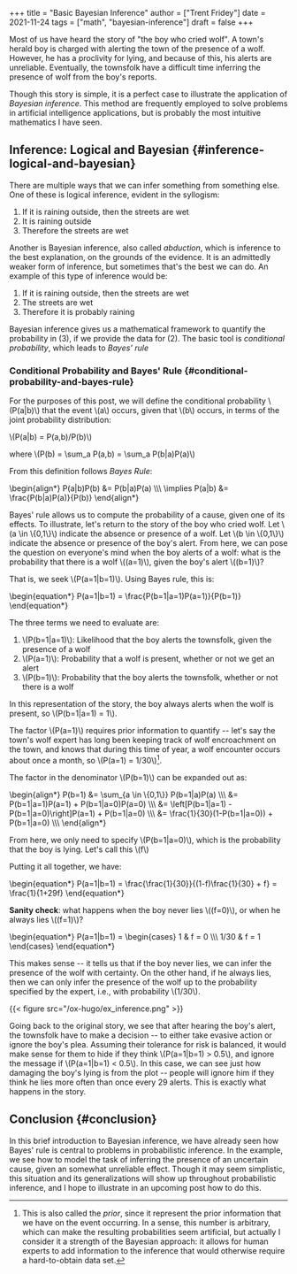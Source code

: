 +++
title = "Basic Bayesian Inference"
author = ["Trent Fridey"]
date = 2021-11-24
tags = ["math", "bayesian-inference"]
draft = false
+++

Most of us have heard the story of "the boy who cried wolf". A town's herald boy is charged with alerting the town of the presence of a wolf. However, he has a proclivity for lying, and because of this, his alerts are unreliable. Eventually, the townsfolk have a difficult time inferring the presence of wolf from the boy's reports.

Though this story is simple, it is a perfect case to illustrate the application of _Bayesian inference_. This method are frequently employed to solve problems in artificial intelligence applications, but is probably the most intuitive mathematics I have seen.


## Inference: Logical and Bayesian {#inference-logical-and-bayesian}

There are multiple ways that we can infer something from something else. One of these is logical inference, evident in the syllogism:

1.  If it is raining outside, then the streets are wet
2.  It is raining outside
3.  Therefore the streets are wet

Another is Bayesian inference, also called _abduction_, which is inference to the best explanation, on the grounds of the evidence. It is an admittedly weaker form of inference, but sometimes that's the best we can do. An example of this type of inference would be:

1.  If it is raining outside, then the streets are wet
2.  The streets are wet
3.  Therefore it is probably raining

Bayesian inference gives us a mathematical framework to quantify the probability in (3), if we provide the data for (2). The basic tool is _conditional probability_, which leads to _Bayes' rule_


### Conditional Probability and Bayes' Rule {#conditional-probability-and-bayes-rule}

For the purposes of this post, we will define the conditional probability \\(P(a|b)\\) that the event \\(a\\) occurs, given that \\(b\\) occurs, in terms of the joint probability distribution:

\\(P(a|b) = P(a,b)/P(b)\\)

where \\(P(b) = \sum\_a P(a,b) = \sum\_a P(b|a)P(a)\\)

From this definition follows _Bayes Rule_:

  \begin{align\*}
  P(a|b)P(b) &= P(b|a)P(a) \\\\\\
\implies P(a|b) &= \frac{P(b|a)P(a)}{P(b)}
  \end{align\*}

Bayes' rule allows us to compute the probability of a cause, given one of its effects. To illustrate, let's return to the story of the boy who cried wolf. Let \\(a \in \\{0,1\\}\\) indicate the absence or presence of a wolf. Let \\(b \in \\{0,1\\}\\) indicate the absence or presence of the boy's alert.
From here, we can pose the question on everyone's mind when the boy alerts of a wolf: what is the probability that there is a wolf \\((a=1)\\), given the boy's alert \\((b=1)\\)?

That is, we seek \\(P(a=1|b=1)\\). Using Bayes rule, this is:

\begin{equation\*}
P(a=1|b=1) = \frac{P(b=1|a=1)P(a=1)}{P(b=1)}
\end{equation\*}

The three terms we need to evaluate are:

1.  \\(P(b=1|a=1)\\): Likelihood that the boy alerts the townsfolk, given the presence of a wolf
2.  \\(P(a=1)\\): Probability that a wolf is present, whether or not we get an alert
3.  \\(P(b=1)\\): Probability that the boy alerts the townsfolk, whether or not there is a wolf

In this representation of the story, the boy always alerts when the wolf is present, so \\(P(b=1|a=1) = 1\\).

The factor \\(P(a=1)\\) requires prior information to quantify -- let's say the town's wolf expert has long been keeping track of wolf encroachment on the town, and knows that during this time of year, a wolf encounter occurs about once a month, so \\(P(a=1) = 1/30\\)[^fn:1].

The factor in the denominator \\(P(b=1)\\) can be expanded out as:

\begin{align\*}
P(b=1) &= \sum\_{a \in \\{0,1\\}} P(b=1|a)P(a) \\\\\\
 &= P(b=1|a=1)P(a=1) + P(b=1|a=0)P(a=0) \\\\\\
 &= \left[P(b=1|a=1) - P(b=1|a=0)\right]P(a=1) + P(b=1|a=0) \\\\\\
 &= \frac{1}{30}(1-P(b=1|a=0)) + P(b=1|a=0) \\\\\\
\end{align\*}

From here, we only need to specify \\(P(b=1|a=0)\\), which is the probability that the boy is lying. Let's call this \\(f\\)

Putting it all together, we have:

\begin{equation\*}
  P(a=1|b=1) = \frac{\frac{1}{30}}{(1-f)\frac{1}{30} + f} = \frac{1}{1+29f}
\end{equation\*}

**Sanity check**: what happens when the boy never lies \\((f=0)\\), or when he always lies \\((f=1)\\)?

\begin{equation\*}
P(a=1|b=1) = \begin{cases}
1 & f = 0 \\\\\\
1/30 & f = 1
\end{cases}
\end{equation\*}

This makes sense -- it tells us that if the boy never lies, we can infer the presence of the wolf with certainty. On the other hand, if he always lies, then we can only infer the presence of the wolf up to the probability specified by the expert, i.e., with probability \\(1/30\\).

{{< figure src="/ox-hugo/ex_inference.png" >}}

Going back to the original story, we see that after hearing the boy's alert, the townsfolk have to make a decision -- to either take evasive action or ignore the boy's plea. Assuming their tolerance for risk is balanced, it would make sense for them to hide if they think \\(P(a=1|b=1) > 0.5\\), and ignore the message if \\(P(a=1|b=1) < 0.5\\). In this case, we can see just how damaging the boy's lying is from the plot -- people will ignore him if they think he lies more often than once every 29 alerts. This is exactly what happens in the story.


## Conclusion {#conclusion}

In this brief introduction to Bayesian inference, we have already seen how Bayes' rule is central to problems in probabilistic inference. In the example, we see how to model the task of inferring the presence of an uncertain cause, given an somewhat unreliable effect. Though it may seem simplistic, this situation and its generalizations will show up throughout probabilistic inference, and I hope to illustrate in an upcoming post how to do this.

[^fn:1]: This is also called the _prior_, since it represent the prior information that we have on the event occurring. In a sense, this number is arbitrary, which can make the resulting probabilities seem artificial, but actually I consider it a strength of the Bayesian approach: it allows for human experts to add information to the inference that would otherwise require a hard-to-obtain data set.
